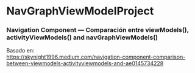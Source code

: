 # NavGraphViewModelProject

### Navigation Component — Comparación entre viewModels(), activityViewModels() and navGraphViewModels()
  
Basado en:  
https://skynight1996.medium.com/navigation-component-comparison-between-viewmodels-activityviewmodels-and-ae0145734228

